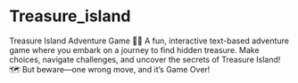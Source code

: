 # Treasure_island
Treasure Island Adventure Game 🌴💎 A fun, interactive text-based adventure game where you embark on a journey to find hidden treasure. Make choices, navigate challenges, and uncover the secrets of Treasure Island! 🗺️ But beware—one wrong move, and it’s Game Over!

